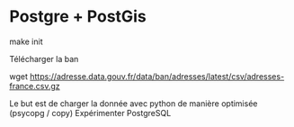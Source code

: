 # Postgre + PostGis
make init

Télécharger la ban

wget https://adresse.data.gouv.fr/data/ban/adresses/latest/csv/adresses-france.csv.gz

Le but est de charger la donnée avec python de manière optimisée (psycopg / copy)
Expérimenter PostgreSQL